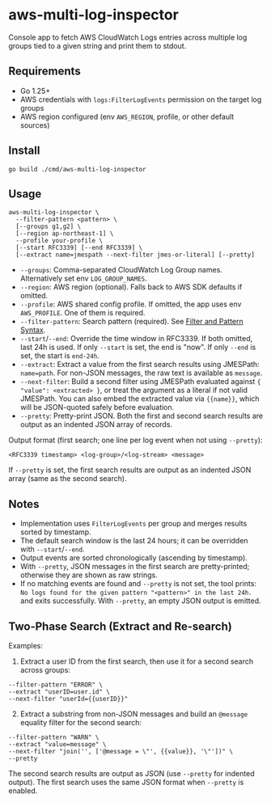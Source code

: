 # aws-multi-log-inspector

Console app to fetch AWS CloudWatch Logs entries across multiple log groups tied to a given string and print them to stdout.

## Requirements

- Go 1.25+
- AWS credentials with `logs:FilterLogEvents` permission on the target log groups
- AWS region configured (env `AWS_REGION`, profile, or other default sources)

## Install

```
go build ./cmd/aws-multi-log-inspector
```

## Usage

```
aws-multi-log-inspector \
  --filter-pattern <pattern> \
  [--groups g1,g2] \
  [--region ap-northeast-1] \
  --profile your-profile \
  [--start RFC3339] [--end RFC3339] \
  [--extract name=jmespath --next-filter jmes-or-literal] [--pretty]
```

- `--groups`: Comma-separated CloudWatch Log Group names. Alternatively set env `LOG_GROUP_NAMES`.
- `--region`: AWS region (optional). Falls back to AWS SDK defaults if omitted.
- `--profile`: AWS shared config profile. If omitted, the app uses env `AWS_PROFILE`. One of them is required.
- `--filter-pattern`: Search pattern (required). See [Filter and Pattern Syntax](https://docs.aws.amazon.com/AmazonCloudWatch/latest/logs/FilterAndPatternSyntax.html).
- `--start`/`--end`: Override the time window in RFC3339. If both omitted, last 24h is used. If only `--start` is set, the end is "now". If only `--end` is set, the start is `end-24h`.
- `--extract`: Extract a value from the first search results using JMESPath: `name=path`. For non-JSON messages, the raw text is available as `message`.
- `--next-filter`: Build a second filter using JMESPath evaluated against `{ "value": <extracted> }`, or treat the argument as a literal if not valid JMESPath. You can also embed the extracted value via `{{name}}`, which will be JSON-quoted safely before evaluation.
- `--pretty`: Pretty-print JSON. Both the first and second search results are output as an indented JSON array of records.

Output format (first search; one line per log event when not using `--pretty`):

```
<RFC3339 timestamp> <log-group>/<log-stream> <message>
```

If `--pretty` is set, the first search results are output as an indented JSON array (same as the second search).

## Notes

- Implementation uses `FilterLogEvents` per group and merges results sorted by timestamp.
- The default search window is the last 24 hours; it can be overridden with `--start`/`--end`.
 - Output events are sorted chronologically (ascending by timestamp).
 - With `--pretty`, JSON messages in the first search are pretty-printed; otherwise they are shown as raw strings.
- If no matching events are found and `--pretty` is not set, the tool prints: `No logs found for the given pattern "<pattern>" in the last 24h.` and exits successfully. With `--pretty`, an empty JSON output is emitted.

## Two-Phase Search (Extract and Re-search)

Examples:

1) Extract a user ID from the first search, then use it for a second search across groups:

```
--filter-pattern "ERROR" \
--extract "userID=user.id" \
--next-filter "userId={{userID}}"
```

2) Extract a substring from non-JSON messages and build an `@message` equality filter for the second search:

```
--filter-pattern "WARN" \
--extract "value=message" \
--next-filter "join('', ['@message = \"', {{value}}, '\"'])" \
--pretty
```

The second search results are output as JSON (use `--pretty` for indented output). The first search uses the same JSON format when `--pretty` is enabled.
